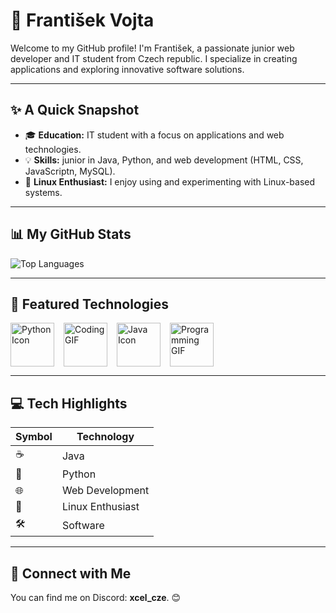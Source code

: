 # 👋 František Vojta

Welcome to my GitHub profile! I'm František, a passionate junior web developer and IT student from Czech republic. I specialize in creating applications and exploring innovative software solutions.

---

## ✨ A Quick Snapshot

- 🎓 **Education:** IT student with a focus on applications and web technologies.
- 💡 **Skills:** junior in Java, Python, and web development (HTML, CSS, JavaScriptn, MySQL).
- 🐧 **Linux Enthusiast:** I enjoy using and experimenting with Linux-based systems.

---

## 📊 My GitHub Stats

<img src="https://github-readme-stats.vercel.app/api/top-langs/?username=frantisek-vojta&langs_count=4&layout=compact&theme=dark&exclude_repo=starbucks-vojta,animacce-JS" alt="Top Languages" />

---

## 🚀 Featured Technologies

<div style="display: flex; align-items: center; gap: 15px;">
  <img src="https://techstack-generator.vercel.app/python-icon.svg" alt="Python Icon" width="70" height="70">
  <img src="https://media.giphy.com/media/du3J3cXyzhj75IOgvA/giphy.gif" alt="Coding GIF" width="70" height="70">
  <img src="https://techstack-generator.vercel.app/java-icon.svg" alt="Java Icon" width="70" height="70">
  <img src="https://media.giphy.com/media/L1R1tvI9svkIWwpVYr/giphy.gif" alt="Programming GIF" width="70" height="70">
</div>

---

## 💻 Tech Highlights

| Symbol | Technology       |
|--------|------------------|
| ☕     | Java             |
| 🐍     | Python           |
| 🌐     | Web Development  |
| 🐧     | Linux Enthusiast |
| 🛠️     | Software         |

---

## 🤝 Connect with Me

You can find me on Discord: **xcel_cze**. 😊
